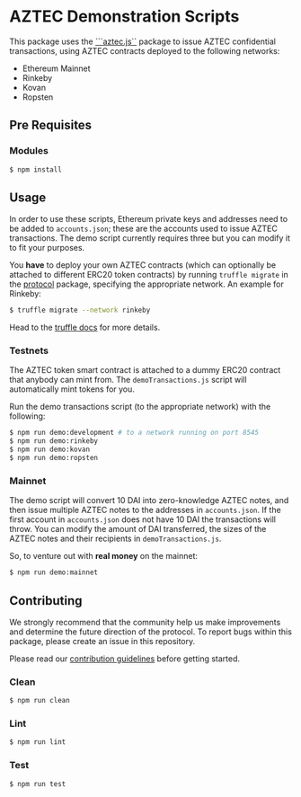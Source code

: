 # AZTEC Demonstration Scripts

This package uses the [```aztec.js``](https://github.com/AztecProtocol/AZTEC/tree/master/packages/aztec.js) package to issue AZTEC confidential transactions, using AZTEC contracts deployed to the following networks:

* Ethereum Mainnet
* Rinkeby
* Kovan
* Ropsten

## Pre Requisites

### Modules

```bash
$ npm install
```

## Usage

In order to use these scripts, Ethereum private keys and addresses need to be added to `accounts.json`; these are the accounts used to issue AZTEC transactions. The demo script currently requires three but you can modify it to fit your purposes.  

You **have** to deploy your own AZTEC contracts (which can optionally be attached to different ERC20 token contracts) by running `truffle migrate` in the [protocol](https://github.com/AztecProtocol/AZTEC/tree/master/packages/protocol) package, specifying the appropriate network. An example for Rinkeby:

```bash
$ truffle migrate --network rinkeby
```

Head to the [truffle docs](https://truffleframework.com/docs/truffle/getting-started/running-migrations) for more details.

### Testnets
The AZTEC token smart contract is attached to a dummy ERC20 contract that anybody can mint from. The `demoTransactions.js` script will automatically mint tokens for you.

Run the demo transactions script (to the appropriate network) with the following:

```bash
$ npm run demo:development # to a network running on port 8545
$ npm run demo:rinkeby
$ npm run demo:kovan
$ npm run demo:ropsten
```

### Mainnet
The demo script will convert 10 DAI into zero-knowledge AZTEC notes, and then issue multiple AZTEC notes to the addresses in `accounts.json`. If the first account in `accounts.json` does not have 10 DAI the transactions will throw. You can modify the amount of DAI transferred, the sizes of the AZTEC notes and their recipients in `demoTransactions.js`.  

So, to venture out with **real money** on the mainnet:

```bash
$ npm run demo:mainnet
```

## Contributing

We strongly recommend that the community help us make improvements and determine the future direction of the protocol. To report bugs within this package, please create an issue in this repository.

Please read our [contribution guidelines](../../CONTRIBUTING.md) before getting started.

### Clean

```bash
$ npm run clean
```

### Lint

```bash
$ npm run lint
```

### Test

```bash
$ npm run test
```
